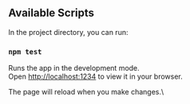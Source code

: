 ## Available Scripts

In the project directory, you can run:

### `npm test`

Runs the app in the development mode.\
Open [http://localhost:1234](http://localhost:1234) to view it in your browser.

The page will reload when you make changes.\
